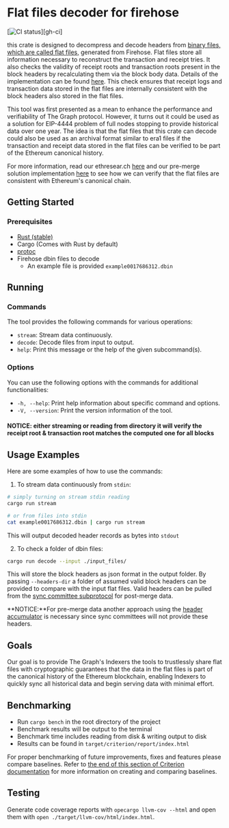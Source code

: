 # Flat files decoder for firehose

[![CI status](https://github.com/semiotic-ai/flat-files-decoder/workflows/ci/badge.svg)][gh-ci]

this crate is designed to decompress and decode headers from [binary files, which are called flat files,](https://github.com/streamingfast/firehose-ethereum/blob/develop/proto/sf/ethereum/type/v2/type.proto) generated from Firehose. Flat files store all information necessary to reconstruct the transaction and receipt tries. It also checks the validity of receipt roots and transaction roots present in the block headers by recalculating them via the block body data. Details of the implementation can be found [here](https://github.com/streamingfast/dbin?tab=readme-ov-file).
This check ensures that receipt logs and transaction data stored in the flat files are internally consistent with the block headers also stored in the flat files.

This tool was first presented as a mean to enhance the performance and verifiability of The Graph protocol. However,
it turns out it could be used as a solution for EIP-4444 problem of full nodes stopping to provide historical data over one year.
The idea is that the flat files that this crate can decode could also be used as an archival format similar to era1 files if the
transaction and receipt data stored in the flat files can be verified to be part of the Ethereum canonical history. 

For more information, read our ethresear.ch [here](https://ethresear.ch/t/using-the-graph-to-preserve-historical-data-and-enable-eip-4444/17318) and our pre-merge
solution implementation [here](https://github.com/semiotic-ai/header_accumulator) to see how we can verify that the flat files are consistent with Ethereum's canonical chain. 

## Getting Started

### Prerequisites
- [Rust (stable)](https://www.rust-lang.org/tools/install)
- Cargo (Comes with Rust by default)
- [protoc](https://grpc.io/docs/protoc-installation/)
- Firehose dbin files to decode
  - An example file is provided `example0017686312.dbin`

## Running

### Commands

The tool provides the following commands for various operations:

- `stream`: Stream data continuously.
- `decode`: Decode files from input to output.
- `help`: Print this message or the help of the given subcommand(s).

### Options

You can use the following options with the commands for additional functionalities:

- `-h, --help`: Print help information about specific command and options.
- `-V, --version`: Print the version information of the tool.


#### NOTICE: either streaming or reading from directory it will verify the receipt root & transaction root matches the computed one for all blocks

## Usage Examples

Here are some examples of how to use the commands:

1. To stream data continuously from `stdin`:

  ```bash
  # simply turning on stream stdin reading
  cargo run stream
  
  # or from files into stdin
  cat example0017686312.dbin | cargo run stream
  ```

This will output decoded header records as bytes into `stdout`

2. To check a folder of dbin files:

```bash
cargo run decode --input ./input_files/
```

This will store the block headers as json format in the output folder. 
By passing `--headers-dir` a folder of assumed valid block headers can be provided to compare
with the input flat files. Valid headers can be pulled from the [sync committee subprotocol](https://github.com/ethereum/annotated-spec/blob/master/altair/sync-protocol.md) for post-merge data.

**NOTICE:**For pre-merge data another approach using the [header accumulator](https://github.com/ethereum/portal-network-specs/blob/8ad5bc33cb0d4485d2eab73bf2decc43e7566a8f/history-network.md#the-header-accumulator) is necessary since
sync committees will not provide these headers.

## Goals

Our goal is to provide The Graph's Indexers the tools to trustlessly share flat files with cryptographic guarantees 
that the data in the flat files is part of the canonical history of the Ethereum blockchain, 
enabling Indexers to quickly sync all historical data and begin serving data with minimal effort.

## Benchmarking
- Run `cargo bench` in the root directory of the project
- Benchmark results will be output to the terminal
- Benchmark time includes reading from disk & writing output to disk
- Results can be found in `target/criterion/report/index.html`

For proper benchmarking of future improvements, fixes and features please compare baselines.
Refer to [the end of this section of Criterion documentation](https://bheisler.github.io/criterion.rs/book/user_guide/command_line_options.html) for more information on creating and comparing baselines.

## Testing 
Generate code coverage reports with `opecargo llvm-cov --html` and open them with `open ./target/llvm-cov/html/index.html`. 